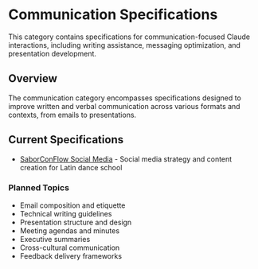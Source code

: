 # Communication Specifications

This category contains specifications for communication-focused Claude interactions, including writing assistance, messaging optimization, and presentation development.

## Overview

The communication category encompasses specifications designed to improve written and verbal communication across various formats and contexts, from emails to presentations.

## Current Specifications

- [SaborConFlow Social Media](./saborconflow-social-media.md) - Social media strategy and content creation for Latin dance school

### Planned Topics
- Email composition and etiquette
- Technical writing guidelines
- Presentation structure and design
- Meeting agendas and minutes
- Executive summaries
- Cross-cultural communication
- Feedback delivery frameworks